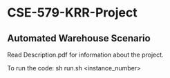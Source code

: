 # CSE-579-KRR-Project

## Automated Warehouse Scenario

Read Description.pdf for information about the project. 

To run the code:
  sh run.sh <instance_number>
